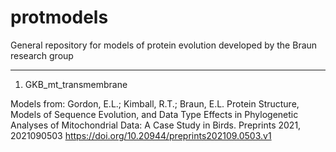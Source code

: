# protmodels
General repository for models of protein evolution developed by the Braun research group

------------------------------------------------------------
1) GKB_mt_transmembrane

Models from:
Gordon, E.L.; Kimball, R.T.; Braun, E.L. Protein Structure, Models of Sequence Evolution, and Data Type Effects in Phylogenetic Analyses of Mitochondrial Data: A Case Study in Birds. Preprints 2021, 2021090503 https://doi.org/10.20944/preprints202109.0503.v1
